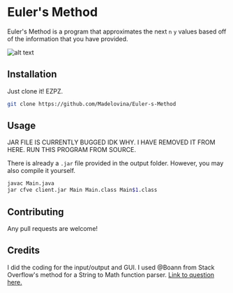 # Euler's Method

Euler's Method is a program that approximates the next `n` `y` values based off of the information that you have provided. 

![alt text](https://i.imgur.com/xMWlBBs.png)

## Installation

Just clone it! EZPZ. 

```bash
git clone https://github.com/Madelovina/Euler-s-Method
```

## Usage

JAR FILE IS CURRENTLY BUGGED IDK WHY. I HAVE REMOVED IT FROM HERE. RUN THIS PROGRAM FROM SOURCE. 

There is already a `.jar` file provided in the output folder. However, you may also compile it yourself. 

```bash
javac Main.java
jar cfve client.jar Main Main.class Main$1.class
```

## Contributing
Any pull requests are welcome!

## Credits
I did the coding for the input/output and GUI. I used @Boann from Stack Overflow's method for a String to Math function parser. 
[Link to question here.](https://stackoverflow.com/a/26227947/8698559)
